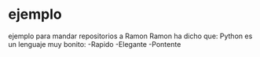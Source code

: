 # ejemplo
ejemplo para mandar repositorios a Ramon
Ramon ha dicho que:
Python es un lenguaje muy bonito:
-Rapido
-Elegante
-Pontente
